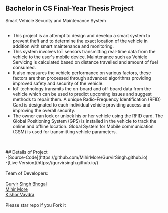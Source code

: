 ## Bachelor in CS Final-Year Thesis Project

 Smart Vehicle Security and Maintenance System
<br />
<br />
<ul>
 <li>This project is an attempt to design and develop a smart system to prevent theft and to determine the exact location of the vehicle in addition with smart maintenance and monitoring.</li>
 <li>This system involves IoT sensors transmitting real-time data from the vehicle to the user's mobile device. Maintenance such as Vehicle Servicing is calculated based on distance travelled and amount of fuel consumed. </li>
 <li>It also measures the vehicle performance on various factors, these factors are then processed through advanced algorithms providing improved safety and security of the vehicle.</li>
 <li>IoT technology transmits the on-board and off-board data from the vehicle which can be used to predict upcoming issues and suggest methods to repair them. A unique Radio-Frequency Identification (RFID) Card is designated to each individual vehicle providing access and improving the overall security.</li>
 <li>The owner can lock or unlock his or her vehicle using the RFID card. The Global Positioning System (GPS) is installed in the vehicle to track the online and offline location. Global System for Mobile communication (GSM) is used for transmitting vehicle parameters.</li>
 </ul>

<br />
<br />
## Details of Project <br />
-[Source-Code](https://github.com/MihirMore/GurvirSingh.github.io) <br />
-[Live Version](https://gurvirsingh.github.io/)
<br />
<br />
Team of Developers:<br /><br />
<a href="https://github.com/GurvirSingh"> Gurvir Singh Bhogal </a> <br />
<a href="https://github.com/MihirMore"> Mihir More </a> <br />
<a href="https://github.com/kvavdara"> Kishor Vavdra </a>
<br />
<br />
Please star repo if you Fork it

